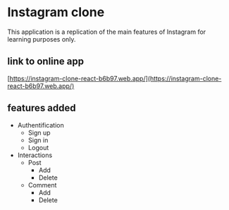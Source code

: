 # Instagram clone

This application is a replication of the main features of Instagram for learning purposes only.

## link to online app

[https://instagram-clone-react-b6b97.web.app/](https://instagram-clone-react-b6b97.web.app/)

## features added

- Authentification
  - Sign up
  - Sign in
  - Logout
- Interactions
  - Post
    - Add
    - Delete
  - Comment
    - Add
    - Delete
